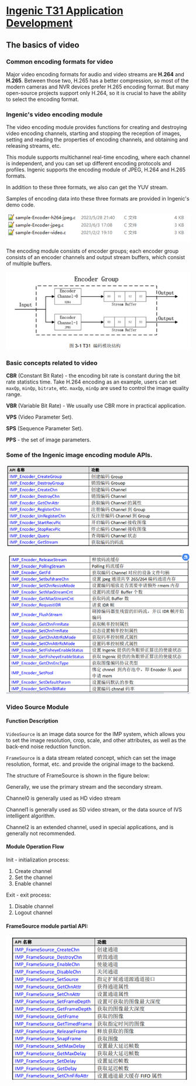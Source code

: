 # [Ingenic T31 Application Development][toc]

The basics of video
-------------------

### Common encoding formats for video

Major video encoding formats for audio and video streams are __H.264__ and __H.265__.
Between those two, H.265 has a better compression, so most of the modern cameras and NVR 
devices prefer H.265 encoding format. But many open-source projects support only H.264, 
so it is crucial to have the ability to select the encoding format.

### Ingenic's video encoding module

The video encoding module provides functions for creating and destroying video encoding
channels, starting and stopping the reception of images, setting and reading the properties
of encoding channels, and obtaining and releasing streams, etc. 

This module supports multichannel real-time encoding, where each channel is independent, 
and you can set up different encoding protocols and profiles. Ingenic supports the encoding
module of JPEG, H.264 and H.265 formats.

In addition to these three formats, we also can get the YUV stream.

Samples of encoding data into these three formats are provided in Ingenic's demo code.

![](assets/net-img-3faa21484cff414aca5f192127df53c2-20230919120230-bvm1yax.png)

The encoding module consists of encoder groups; each encoder group consists of an encoder channels
and output stream buffers, which consist of multiple buffers.

![](assets/net-img-64e2baae8160b42df88fd36ad78d65c2-20230919120230-o1em2m7.png)


### Basic concepts related to video

__CBR__ (Constant Bit Rate) - the encoding bit rate is constant during the bit rate statistics time.
Take H.264 encoding as an example, users can set `maxQp`, `minQp`, `bitrate`, etc.
`maxQp`, `minQp` are used to control the image quality range.

__VBR__ (Variable Bit Rate) - We usually use CBR more in practical application.

__VPS__ (Video Parameter Set).

__SPS__ (Sequence Parameter Set).

__PPS__ - the set of image parameters.


### Some of the Ingenic image encoding module APIs.

![](assets/net-img-991c40cd229dfa520bb7a10db7ce5354-20230919120230-0olvaga.png)

![](assets/net-img-e8cca30733b0f8b60291067690f916b7-20230919120230-vz1j9qa.png)


### Video Source Module

#### Function Description

`VideoSource` is an image data source for the IMP system, which allows you to set the image resolution, 
crop, scale, and other attributes, as well as the back-end noise reduction function.

`FrameSource` is a data stream related concept, which can set the image resolution, format, etc. and
provide the original image to the backend.

The structure of FrameSource is shown in the figure below:

Generally, we use the primary stream and the secondary stream.

Channel0 is generally used as HD video stream

Channel1 is generally used as SD video stream, or the data source of IVS intelligent algorithm.

Channel2 is an extended channel, used in special applications, and is generally not recommended.


#### Module Operation Flow

Init - initialization process:

1. Create channel
2. Set the channel
3. Enable channel

Exit - exit process:

1. Disable channel
2. Logout channel


#### FrameSource module partial API:

![](assets/net-img-57228b918a5375fe77b925829b74150d-20230919120231-0fu6ih4.png)

[toc]: index.md
